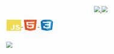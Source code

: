 <div align="center">
  <a href="https://github.com/murilobarrosmelo">
  <img height="180em" src="https://github-readme-stats.vercel.app/api?username=murilobarrosmelo&show_icons=true&theme=dark&include_all_commits=true&count_private=true"/>
  <img height="180em" src="https://github-readme-stats.vercel.app/api/top-langs/?username=murilobarrosmelo&layout=compact&langs_count=7&theme=dark"/>
</div>
<div style="display: inline_block"><br>
  <img align="center" alt="Murilo-Js" height="30" width="40" src="https://raw.githubusercontent.com/devicons/devicon/master/icons/javascript/javascript-plain.svg">
  <img align="center" alt="Murilo-HTML" height="30" width="40" src="https://raw.githubusercontent.com/devicons/devicon/master/icons/html5/html5-original.svg">
  <img align="center" justify-content="center" alt="Murilo-CSS" height="30" width="40" src="https://raw.githubusercontent.com/devicons/devicon/master/icons/css3/css3-original.svg"
  <img align="right" alt="Murilo-pic" height="150" style="border-radius:50px;" 
</div>

  ##
  
<div>
    <a href="https://www.instagram.com/murilomeloo/" target="_blank"><img src="https://img.shields.io/badge/-Instagram-%23E4405F?style=for-the-badge&logo=instagram&logoColor=white" target="_blank"></a>
 	  
</div>




